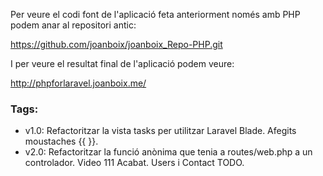 Per veure el codi font de l'aplicació feta anteriorment només amb PHP podem anar al repositori antic:

https://github.com/joanboix/joanboix_Repo-PHP.git

I per veure el resultat final de l'aplicació podem veure:

http://phpforlaravel.joanboix.me/


### Tags:
- v1.0: Refactoritzar la vista tasks per utilitzar Laravel Blade. Afegits moustaches {{ }}.
- v2.0: Refactoritzar la funció anònima que tenia a routes/web.php a un controlador. Video 111 Acabat. Users i Contact TODO.
